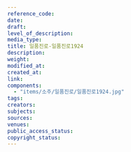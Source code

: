 ```yaml
---
reference_code: 
date: 
draft: 
level_of_description: 
media_type: 
title: 일품진로-일품진로1924 
description: 
weight: 
modified_at: 
created_at: 
link: 
components: 
  - "items/소주/일품진로/일품진로1924.jpg"
tags: 
creators: 
subjects: 
sources: 
venues: 
public_access_status: 
copyright_status: 
---
```

